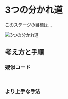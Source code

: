 # 3つの分かれ道

このステージの目標は...

![3つの分かれ道]()




## 考え方と手順

### 疑似コード

```
```



```swift
```

### より上手な手法

```swift
```